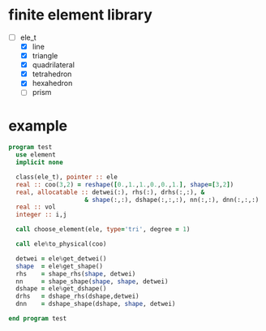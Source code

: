 # finite element library

- [ ] ele_t
  - [x] line
  - [x] triangle
  - [x] quadrilateral
  - [x] tetrahedron
  - [x] hexahedron
  - [ ] prism

# example
``` fortran
program test
  use element
  implicit none

  class(ele_t), pointer :: ele
  real :: coo(3,2) = reshape([0.,1.,1.,0.,0.,1.], shape=[3,2])
  real, allocatable :: detwei(:), rhs(:), drhs(:,:), &
                     & shape(:,:), dshape(:,:,:), nn(:,:), dnn(:,:,:)
  real :: vol
  integer :: i,j

  call choose_element(ele, type='tri', degree = 1)

  call ele%to_physical(coo)

  detwei = ele%get_detwei()
  shape  = ele%get_shape()
  rhs    = shape_rhs(shape, detwei)
  nn     = shape_shape(shape, shape, detwei)
  dshape = ele%get_dshape()
  drhs   = dshape_rhs(dshape,detwei)
  dnn    = dshape_shape(dshape, shape, detwei)

end program test

```
